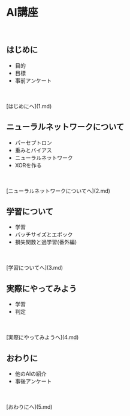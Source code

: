 # AI講座

<br>

## はじめに

  - 目的
  - 目標
  - 事前アンケート
<br>
<br>
[はじめにへ](1.md)

## ニューラルネットワークについて

- パーセプトロン
- 重みとバイアス
- ニューラルネットワーク
- XORを作る
<br>
<br>
[ニューラルネットワークについてへ](2.md)

## 学習について

- 学習
- バッチサイズとエポック
- 損失関数と過学習(番外編)
<br>
<br>
[学習についてへ](3.md)


## 実際にやってみよう

- 学習
- 判定
<br>
<br>
[実際にやってみようへ](4.md)

## おわりに

- 他のAIの紹介
- 事後アンケート
<br>
<br>
[おわりにへ](5.md)
